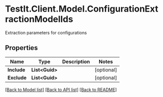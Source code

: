 # TestIt.Client.Model.ConfigurationExtractionModelIds
Extraction parameters for configurations

## Properties

Name | Type | Description | Notes
------------ | ------------- | ------------- | -------------
**Include** | **List&lt;Guid&gt;** |  | [optional] 
**Exclude** | **List&lt;Guid&gt;** |  | [optional] 

[[Back to Model list]](../README.md#documentation-for-models) [[Back to API list]](../README.md#documentation-for-api-endpoints) [[Back to README]](../README.md)

